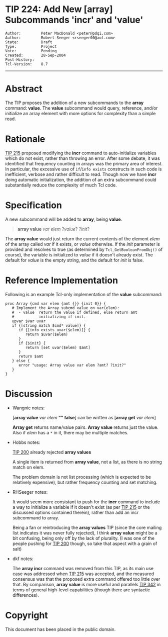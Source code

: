 # TIP 224: Add New [array] Subcommands 'incr' and 'value'
	Author:         Peter MacDonald <peter@pdqi.com>
	Author:         Robert Seeger <rseeger00@aol.com>
	State:          Draft
	Type:           Project
	Vote:           Pending
	Created:        28-Sep-2004
	Post-History:   
	Tcl-Version:    8.7
-----

# Abstract

The TIP proposes the addition of a new subcommands to the **array**
command: **value**.  The **value** subcommand would query, reference,
and/or initialize an array element with more options for complexity
than a simple read.

# Rationale

[TIP 215](215.md) proposed modifying the **incr** command to auto-initialize
variables which do not exist, rather than throwing an error.  After some
debate, it was identified that frequency counting in arrays was the primary
area of interest.  In particular, the excessive use of `if`/`info exists`
constructs in such code is inefficient, verbose and rather difficult to read.
Though now we have **incr** doing automatic initialization, the addition of an
extra subcommand could substantially reduce the complexity of much Tcl code.

# Specification

A new subcommand will be added to **array**, being **value**.

 > **array value** _var elem_ ?_value_? ?_init_?

The **array value** would just return the current contents of the element
_elem_ of the array called _var_ if it exists, or _value_ otherwise.  If the
_init_ parameter is provided and resolves to true \(as determined by
`Tcl_GetBooleanFromObj()` of course\), the variable is initialized to _value_
if it doesn't already exist.  The default for _value_ is the empty string, and
the default for _init_ is false.

# Reference Implementation

Following is an example Tcl-only implementation of the **value** subcommand:

	proc Array {cmd var elem {amt {}} {init 0}} {
	   # Implement the Array subcmd value on var(elem):
	   #  - value  return the value if defined, else return amt
	   #           initializing if init.
	   upvar $var uvar
	   if {[string match $cmd* value]} {
	      if {[info exists uvar($elem)]} {
	         return $uvar($elem)
	      }
	      if {$init} {
	         return [set uvar($elem) $amt]
	      }
	      return $amt
	   } else {
	      error "usage: Array value var elem ?amt? ?init?"
	   }
	}

# Discussion

 * Wangnic notes:

	\[**array value** _var elem_ **"" false**\] can be written as
	\[**array get** _var elem_\]

	**Array get** returns name/value pairs.  **Array value** returns just the
	value.  Also if _elem_ has a `*` in it, there may be multiple matches.

 * Hobbs notes:

	[TIP 200](200.md) already rejected **array values**

	A single item is returned from **array value**, not a list, as
	there is no string match on elem.

	The problem domain is not list processing \(which is expected to be
	relatively expensive\), but rather frequency counting and set
	matching.

 * RHSeeger notes:

	It would seem more consistant to push for the **incr** command to
	include a way to initialize a variable if it doesn't exist \(as per
	[TIP 215](215.md) or the discussed options contained therein\), rather than add
	an incr subcommand to array.

	Being a fan or reintroducing the **array values** TIP \(since the
	core mailing list indicates it was never fully rejected\), I think
	**array value** might be a bit confusing, being only off by the
	lack of plurality. \(I was one of the people pushing for [TIP 200](200.md)
	though, so take that aspect with a grain of salt\)

 * dkf notes:
 
    The **array incr** command was removed from this TIP, as its main use case
    was addressed when [TIP 215](215.md) was accepted, and the measured
    consensus was that the proposed extra command offered too little over
    that. By comparison, **array value** is more useful and parallels [TIP
    342](342.md) in terms of general high-level capabilities (though there are
    syntactic differences).

# Copyright

This document has been placed in the public domain.
